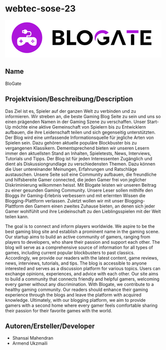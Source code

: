 # webtec-sose-23

![Logo der BloGate Page.](img/Blogate%20Logo.png)

## Name
BloGate

## Projektvision/Beschreibung/Description
Das Ziel ist es, Spieler auf der ganzen Welt zu verbinden und zu informieren. Wir streben an, die beste Gaming Blog Seite zu sein und uns so einen prägenden Namen in der Gaming Szene zu verschaffen. Unser Start-Up möchte eine aktive Gemeinschaft von Spielern bis zu Entwicklern aufbauen, die ihre Leidenschaft teilen und sich gegenseitig unterstützten. Der Blog wird eine umfassende Informationsquelle für jegliche Arten von Spielen sein. Dazu gehören aktuelle populäre Blockbuster bis zu vergangenen Klassikern. Dementsprechend bieten wir unseren Lesern immer den aktuellsten Stand an Inhalten, Spieletests, News, Interviews, Tutorials und Tipps. Der Blog ist für jeden Interessenten Zugänglich und dient als Diskussiongrundlage zu verschiedensten Themen. Dazu können die User untereinander Meinungen, Erfahrungen und Ratschläge austauschen. Unsere Seite soll eine Community aufbauen, die freundliche und hilfsbereite Gamer connected, die jeden Gamer frei von jeglicher Diskriminierung wilkommen heisst. Mit Blogate leisten wir unseren Beitrag zu einer gesunden Gaming Community. Unsere Leser sollen mithilfe den Bloggs ihr Gaming-Erlebnis verbessern und mit erlernten Wissen die Blogging-Plattform verlassen. Zuletzt wollen wir mit unser Blogging-Plattform den Gamern einen zweites Zuhause bieten, an denen sich jeder Gamer wohlfühlt und ihre Leideinschaft zu den Lieblingsspielen mit der Welt teilen kann. 


The goal is to connect and inform players worldwide. We aspire to be the best gaming blog site and establish a prominent name in the gaming scene. Our startup aims to build an active community of gamers, ranging from players to developers, who share their passion and support each other. The blog will serve as a comprehensive source of information for all types of games, including current popular blockbusters to past classics. Accordingly, we provide our readers with the latest content, game reviews, news, interviews, tutorials, and tips. The blog is accessible to anyone interested and serves as a discussion platform for various topics. Users can exchange opinions, experiences, and advice with each other. Our site aims to build a community that connects friendly and helpful gamers, welcoming every gamer without any discrimination. With Blogate, we contribute to a healthy gaming community. Our readers should enhance their gaming experience through the blogs and leave the platform with acquired knowledge. Ultimately, with our blogging platform, we aim to provide gamers with a second home where every gamer feels comfortable sharing their passion for their favorite games with the world.

## Autoren/Ersteller/Developer
- Shansai Mahendran
- Armend Ukzmaili


